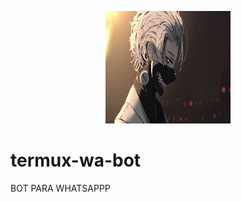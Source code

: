 <p align="center">
<img src="./datosbot/logobot.jpg" width="200" height="180"/>
</p>


# termux-wa-bot
BOT PARA WHATSAPPP
